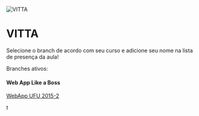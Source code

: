 ﻿![VITTA](https://vitta.me/assets/img/icone_vitta.png "VITTA")

# VITTA

Selecione o branch de acordo com seu curso e adicione seu nome na lista de presença da aula!

Branches ativos:

#### Web App Like a Boss
[WebApp UFU 2015-2](https://github.com/vitta-health/vitta-cursos/tree/webapp-ufu-2015-2)

t